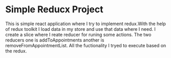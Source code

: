 # Simple Reducx Project

This is simple react application where I try to implement redux.With the help of redux toolkit I load data in my store and  use that data where I need. I create a slice where I reate reducer for runing some actions. The two reducers one is addToAppointments another is removeFromAppointmentList. All the fuctionality I tryed to execute based on the redux.
 
